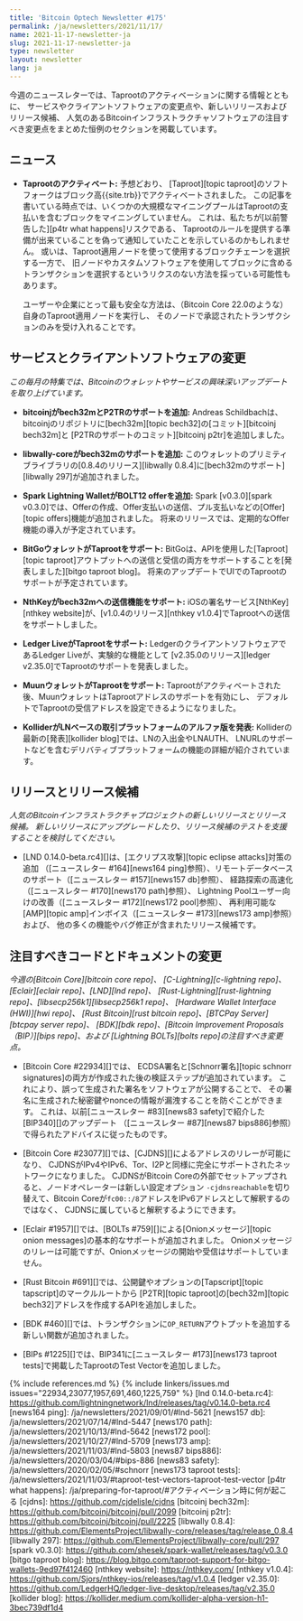 ```yaml
---
title: 'Bitcoin Optech Newsletter #175'
permalink: /ja/newsletters/2021/11/17/
name: 2021-11-17-newsletter-ja
slug: 2021-11-17-newsletter-ja
type: newsletter
layout: newsletter
lang: ja
---
```

今週のニュースレターでは、Taprootのアクティベーションに関する情報とともに、
サービスやクライアントソフトウェアの変更点や、新しいリリースおよびリリース候補、
人気のあるBitcoinインフラストラクチャソフトウェアの注目すべき変更点をまとめた恒例のセクションを掲載しています。

## ニュース

- **Taprootのアクティベート:** 予想どおり、
  [Taproot][topic taproot]のソフトフォークはブロック高{{site.trb}}でアクティベートされました。
  この記事を書いている時点では、いくつかの大規模なマイニングプールはTaprootの支払いを含むブロックをマイニングしていません。
  これは、私たちが[以前警告した][p4tr what happens]リスクである、
  Taprootのルールを提供する準備が出来ていることを偽って通知していたことを示しているのかもしれません。
  或いは、Taproot適用ノードを使って使用するブロックチェーンを選択する一方で、
  旧ノードやカスタムソフトウェアを使用してブロックに含めるトランザクションを選択するというリクスのない方法を採っている可能性もあります。

  ユーザーや企業にとって最も安全な方法は、（Bitcoin Core 22.0のような）自身のTaproot適用ノードを実行し、
  そのノードで承認されたトランザクションのみを受け入れることです。

## サービスとクライアントソフトウェアの変更

*この毎月の特集では、Bitcoinのウォレットやサービスの興味深いアップデートを取り上げています。*

- **bitcoinjがbech32mとP2TRのサポートを追加:**
  Andreas Schildbachは、bitcoinjのリポジトリに[bech32m][topic bech32]の[コミット][bitcoinj bech32m]と
  [P2TRのサポートのコミット][bitcoinj p2tr]を追加しました。

- **libwally-coreがbech32mのサポートを追加:**
  このウォレットのプリミティブライブラリの[0.8.4のリリース][libwally 0.8.4]に[bech32mのサポート][libwally 297]が追加されました。

- **Spark Lightning WalletがBOLT12 offerを追加:**
  Spark [v0.3.0][spark v0.3.0]では、Offerの作成、Offer支払いの送信、プル支払いなどの[Offer][topic offers]機能が追加されました。
  将来のリリースでは、定期的なOffer機能の導入が予定されています。

- **BitGoウォレットがTaprootをサポート:**
  BitGoは、APIを使用した[Taproot][topic taproot]アウトプットへの送信と受信の両方をサポートすることを[発表しました][bitgo taproot blog]。
  将来のアップデートでUIでのTaprootのサポートが予定されています。

- **NthKeyがbech32mへの送信機能をサポート:**
  iOSの署名サービス[NthKey][nthkey website]が、[v1.0.4のリリース][nthkey v1.0.4]でTaprootへの送信をサポートしました。

- **Ledger LiveがTaprootをサポート:**
  LedgerのクライアントソフトウェアであるLedger Liveが、実験的な機能として
  [v2.35.0のリリース][ledger v2.35.0]でTaprootのサポートを発表しました。

- **MuunウォレットがTaprootをサポート:**
  Taprootがアクティベートされた後、MuunウォレットはTaprootアドレスのサポートを有効にし、
  デフォルトでTaprootの受信アドレスを設定できるようになりました。

- **KolliderがLNベースの取引プラットフォームのアルファ版を発表:**
  Kolliderの最新の[発表][kollider blog]では、LNの入出金やLNAUTH、
  LNURLのサポートなどを含むデリバティブプラットフォームの機能の詳細が紹介されています。

## リリースとリリース候補

*人気のBitcoinインフラストラクチャプロジェクトの新しいリリースとリリース候補。
新しいリリースにアップグレードしたり、リリース候補のテストを支援することを検討してください。*

- [LND 0.14.0-beta.rc4][]は、[エクリプス攻撃][topic eclipse attacks]対策の追加
  （[ニュースレター #164][news164 ping]参照）、リモートデータベースのサポート（[ニュースレター #157][news157 db]参照）、
  経路探索の高速化（[ニュースレター #170][news170 path]参照）、
  Lightning Poolユーザー向けの改善（[ニュースレター #172][news172 pool]参照）、
  再利用可能な[AMP][topic amp]インボイス（[ニュースレター #173][news173 amp]参照）および、
  他の多くの機能やバグ修正が含まれたリリース候補です。

## 注目すべきコードとドキュメントの変更

*今週の[Bitcoin Core][bitcoin core repo]、
[C-Lightning][c-lightning repo]、[Eclair][eclair repo]、[LND][lnd repo]、
[Rust-Lightning][rust-lightning repo]、[libsecp256k1][libsecp256k1 repo]、
[Hardware Wallet Interface (HWI)][hwi repo]、
[Rust Bitcoin][rust bitcoin repo]、[BTCPay Server][btcpay server repo]、
[BDK][bdk repo]、[Bitcoin Improvement Proposals（BIP）][bips repo]、および
[Lightning BOLTs][bolts repo]の注目すべき変更点。*

- [Bitcoin Core #22934][]では、
  ECDSA署名と[Schnorr署名][topic schnorr signatures]の両方が作成された後の検証ステップが追加されています。
  これにより、誤って生成された署名をソフトウェアが公開することで、
  その署名に生成された秘密鍵やnonceの情報が漏洩することを防ぐことができます。
  これは、以前[ニュースレター #83][news83 safety]で紹介した[BIP340][]のアップデート
  （[ニュースレター #87][news87 bips886]参照）で得られたアドバイスに従ったものです。

- [Bitcoin Core #23077][]では、[CJDNS][]によるアドレスのリレーが可能になり、
  CJDNSがIPv4やIPv6、Tor、I2Pと同様に完全にサポートされたネットワークになりました。
  CJDNSがBitcoin Coreの外部でセットアップされると、ノードオペレーターは新しい設定オプション
  `-cjdnsreachable`を切り替えて、Bitcoin Coreが`fc00::/8`アドレスをIPv6アドレスとして解釈するのではなく、
  CJDNSに属していると解釈するようにできます。

- [Eclair #1957][]では、[BOLTs #759][]による[Onionメッセージ][topic onion messages]の基本的なサポートが追加されました。
  Onionメッセージのリレーは可能ですが、Onionメッセージの開始や受信はサポートしていません。

- [Rust Bitcoin #691][]では、公開鍵やオプションの[Tapscript][topic tapscript]のマークルルートから
  [P2TR][topic taproot]の[bech32m][topic bech32]アドレスを作成するAPIを追加しました。

- [BDK #460][]では、トランザクションに`OP_RETURN`アウトプットを追加する新しい関数が追加されました。

- [BIPs #1225][]では、BIP341に[ニュースレター #173][news173 taproot tests]で掲載したTaprootのTest Vectorを追加しました。

{% include references.md %}
{% include linkers/issues.md issues="22934,23077,1957,691,460,1225,759" %}
[lnd 0.14.0-beta.rc4]: https://github.com/lightningnetwork/lnd/releases/tag/v0.14.0-beta.rc4
[news164 ping]: /ja/newsletters/2021/09/01/#lnd-5621
[news157 db]: /ja/newsletters/2021/07/14/#lnd-5447
[news170 path]: /ja/newsletters/2021/10/13/#lnd-5642
[news172 pool]: /ja/newsletters/2021/10/27/#lnd-5709
[news173 amp]: /ja/newsletters/2021/11/03/#lnd-5803
[news87 bips886]: /ja/newsletters/2020/03/04/#bips-886
[news83 safety]: /ja/newsletters/2020/02/05/#schnorr
[news173 taproot tests]: /ja/newsletters/2021/11/03/#taproot-test-vectors-taproot-test-vector
[p4tr what happens]: /ja/preparing-for-taproot/#アクティベーション時に何が起こる
[cjdns]: https://github.com/cjdelisle/cjdns
[bitcoinj bech32m]: https://github.com/bitcoinj/bitcoinj/pull/2099
[bitcoinj p2tr]: https://github.com/bitcoinj/bitcoinj/pull/2225
[libwally 0.8.4]: https://github.com/ElementsProject/libwally-core/releases/tag/release_0.8.4
[libwally 297]: https://github.com/ElementsProject/libwally-core/pull/297
[spark v0.3.0]: https://github.com/shesek/spark-wallet/releases/tag/v0.3.0
[bitgo taproot blog]: https://blog.bitgo.com/taproot-support-for-bitgo-wallets-9ed97f412460
[nthkey website]: https://nthkey.com/
[nthkey v1.0.4]: https://github.com/Sjors/nthkey-ios/releases/tag/v1.0.4
[ledger v2.35.0]: https://github.com/LedgerHQ/ledger-live-desktop/releases/tag/v2.35.0
[kollider blog]: https://kollider.medium.com/kollider-alpha-version-h1-3bec739df1d4
